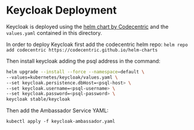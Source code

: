 # Keycloak Deployment

Keycloak is deployed using the [helm chart by Codecentric](https://github.com/codecentric/helm-charts/tree/master/charts/keycloak) and the `values.yaml` contained in this directory.

In order to deploy Keycloak first add the codecentric helm repo:
`helm repo add codecentric https://codecentric.github.io/helm-charts`

Then install keycloak adding the psql address in the command:

```sh
helm upgrade --install --force --namespace=default \
--values=kubernetes/keycloak/values.yaml \
--set keycloak.persistence.dbHost=<psql-host> \
--set keycloak.username=<psql-username> \
--set keycloak.password=<psql-password> \
keycloak stable/keycloak
```

Then add the Ambassador Service YAML:

`kubectl apply -f keycloak-ambassador.yaml`